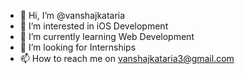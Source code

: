 - 👋 Hi, I’m @vanshajkataria
- 👀 I’m interested in iOS Development
- 🌱 I’m currently learning Web Development
- 💞️ I’m looking for Internships
- 📫 How to reach me on vanshajkataria3@gmail.com

<!---
vanshajkataria/vanshajkataria is a ✨ special ✨ repository because its `README.md` (this file) appears on your GitHub profile.
You can click the Preview link to take a look at your changes.
--->
